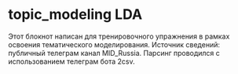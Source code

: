 # topic_modeling LDA
Этот блокнот написан для тренировочного упражнения в рамках освоения тематического моделирования.
Источник сведений: публичный телеграм канал MID_Russia.
Парсинг проводился с использованием телеграм бота 2csv.
